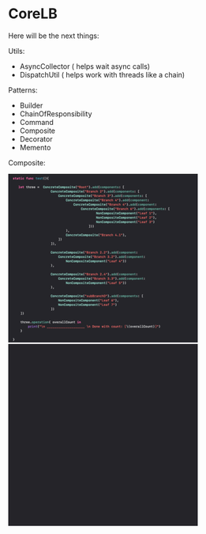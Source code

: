 # CoreLB

Here will be the next things: 

Utils: 
- AsyncCollector ( helps wait async calls)
- DispatchUtil ( helps work with threads like a chain)

Patterns:
- Builder
- ChainOfResponsibility
- Command
- Composite
- Decorator
- Memento



Composite:

![alt text](https://github.com/Icar05/CoreLB/blob/main/composer_new.png)
![alt text](https://github.com/Icar05/CoreLB/blob/main/composer.gif)
